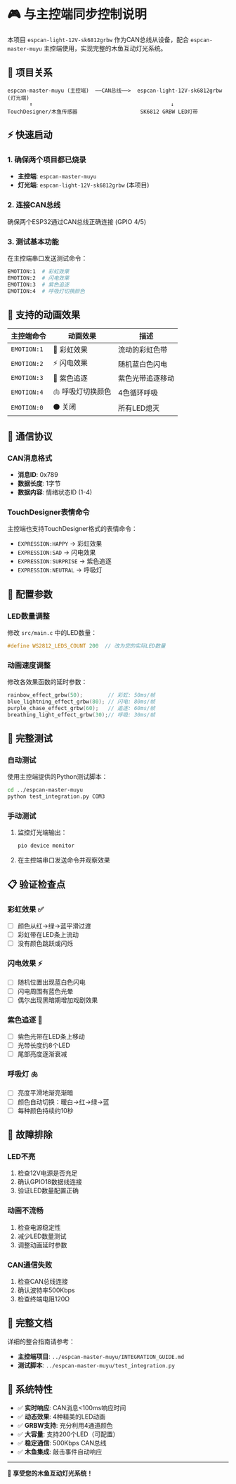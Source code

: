 # 🎮 与主控端同步控制说明

本项目 `espcan-light-12V-sk6812grbw` 作为CAN总线从设备，配合 `espcan-master-muyu` 主控端使用，实现完整的木鱼互动灯光系统。

## 🔗 项目关系

```
espcan-master-muyu (主控端)  ──CAN总线──>  espcan-light-12V-sk6812grbw (灯光端)
       ↑                                            ↓
TouchDesigner/木鱼传感器                    SK6812 GRBW LED灯带
```

## ⚡ 快速启动

### 1. 确保两个项目都已烧录
- **主控端**: `espcan-master-muyu` 
- **灯光端**: `espcan-light-12V-sk6812grbw` (本项目)

### 2. 连接CAN总线
确保两个ESP32通过CAN总线正确连接 (GPIO 4/5)

### 3. 测试基本功能
在主控端串口发送测试命令：
```bash
EMOTION:1  # 彩虹效果
EMOTION:2  # 闪电效果  
EMOTION:3  # 紫色追逐
EMOTION:4  # 呼吸灯切换颜色
```

## 🎨 支持的动画效果

| 主控端命令 | 动画效果 | 描述 |
|-----------|----------|------|
| `EMOTION:1` | 🌈 彩虹效果 | 流动的彩虹色带 |
| `EMOTION:2` | ⚡ 闪电效果 | 随机蓝白色闪电 |
| `EMOTION:3` | 💜 紫色追逐 | 紫色光带追逐移动 |
| `EMOTION:4` | 🫁 呼吸灯切换颜色 | 4色循环呼吸 |
| `EMOTION:0` | ⚫ 关闭 | 所有LED熄灭 |

## 📡 通信协议

### CAN消息格式
- **消息ID**: 0x789
- **数据长度**: 1字节
- **数据内容**: 情绪状态ID (1-4)

### TouchDesigner表情命令
主控端也支持TouchDesigner格式的表情命令：
- `EXPRESSION:HAPPY` → 彩虹效果
- `EXPRESSION:SAD` → 闪电效果
- `EXPRESSION:SURPRISE` → 紫色追逐
- `EXPRESSION:NEUTRAL` → 呼吸灯

## 🔧 配置参数

### LED数量调整
修改 `src/main.c` 中的LED数量：
```c
#define WS2812_LEDS_COUNT 200  // 改为您的实际LED数量
```

### 动画速度调整
修改各效果函数的延时参数：
```c
rainbow_effect_grbw(50);        // 彩虹: 50ms/帧
blue_lightning_effect_grbw(80); // 闪电: 80ms/帧
purple_chase_effect_grbw(60);   // 追逐: 60ms/帧  
breathing_light_effect_grbw(30);// 呼吸: 30ms/帧
```

## 🧪 完整测试

### 自动测试
使用主控端提供的Python测试脚本：
```bash
cd ../espcan-master-muyu
python test_integration.py COM3
```

### 手动测试
1. 监控灯光端输出：
   ```bash
   pio device monitor
   ```

2. 在主控端串口发送命令并观察效果

## 📋 验证检查点

### 彩虹效果 ✅
- [ ] 颜色从红→绿→蓝平滑过渡
- [ ] 彩虹带在LED条上流动
- [ ] 没有颜色跳跃或闪烁

### 闪电效果 ⚡
- [ ] 随机位置出现蓝白色闪电
- [ ] 闪电周围有蓝色光晕  
- [ ] 偶尔出现黑暗期增加戏剧效果

### 紫色追逐 💜
- [ ] 紫色光带在LED条上移动
- [ ] 光带长度约8个LED
- [ ] 尾部亮度逐渐衰减

### 呼吸灯 🫁
- [ ] 亮度平滑地渐亮渐暗
- [ ] 颜色自动切换：暖白→红→绿→蓝
- [ ] 每种颜色持续约10秒

## 🐛 故障排除

### LED不亮
1. 检查12V电源是否充足
2. 确认GPIO18数据线连接
3. 验证LED数量配置正确

### 动画不流畅
1. 检查电源稳定性
2. 减少LED数量测试
3. 调整动画延时参数

### CAN通信失败
1. 检查CAN总线连接
2. 确认波特率500Kbps
3. 检查终端电阻120Ω

## 📖 完整文档

详细的整合指南请参考：
- **主控端项目**: `../espcan-master-muyu/INTEGRATION_GUIDE.md`
- **测试脚本**: `../espcan-master-muyu/test_integration.py`

## 🚀 系统特性

- ✅ **实时响应**: CAN消息<100ms响应时间
- ✅ **动态效果**: 4种精美的LED动画
- ✅ **GRBW支持**: 充分利用4通道颜色
- ✅ **大容量**: 支持200个LED（可配置）
- ✅ **稳定通信**: 500Kbps CAN总线
- ✅ **木鱼集成**: 敲击事件自动响应

---

**🎉 享受您的木鱼互动灯光系统！** 